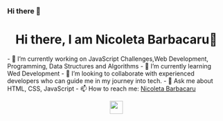### Hi there 👋

<!--
**nicoleta2812/nicoleta2812** is a ✨ _special_ ✨ repository because its `README.md` (this file) appears on your GitHub profile.
- 😄 Pronouns: ...
- 🤔 I’m looking for help with ...
- ⚡ Fun fact: ...
Here are some ideas to get you started:-->
<h1 align="center">Hi there, I am Nicoleta Barbacaru👋</h1>
- 🔭 I’m currently working on JavaScript Challenges,Web Development, Programming, Data Structures and Algorithms
- 🌱 I’m currently learning Wed Development
- 👯 I’m looking to collaborate with experienced developers who can guide me in my journey into tech.
- 💬 Ask me about HTML, CSS, JavaScript
- 📫 How to reach me: <a href="https://www.linkedin.com/in/nicoleta-barbacaru/" target="_blank">Nicoleta Barbacaru</a>

<p align="center">
  <a href="https://www.linkedin.com/in/nicoleta-barbacaru/" target="_blank"><img src="https://cdn.jsdelivr.net/npm/simple-icons@3.13.0/icons/linkedin.svg" height="30" widht="30"><a/>
</p>
